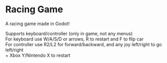 # Racing Game
A racing game made in Godot!

Supports keyboard/controller (only in game, not any menus) \
For keyboard use W/A/S/D or arrows, R to restart and F to flip car \
For controller use R2/L2 for forward/backward, and any joy left/right to go left/right \
\+ Xbox Y/Nintendo X to restart
